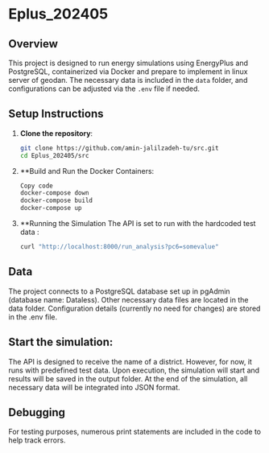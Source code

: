 # Eplus_202405

## Overview

This project is designed to run energy simulations using EnergyPlus and PostgreSQL,  containerized via Docker and prepare to implement in linux server of geodan. The necessary data is included in the `data` folder, and configurations can be adjusted via the `.env` file if needed.

## Setup Instructions

1. **Clone the repository**:
   ```sh
   git clone https://github.com/amin-jalilzadeh-tu/src.git
   cd Eplus_202405/src

2. **Build and Run the Docker Containers:
   ```sh
   Copy code
   docker-compose down
   docker-compose build
   docker-compose up

2. **Running the Simulation
   The API is set to run with the hardcoded test data :
   ```sh
   curl "http://localhost:8000/run_analysis?pc6=somevalue"


## Data
The project connects to a PostgreSQL database set up in pgAdmin (database name: Dataless).
Other necessary data files are located in the data folder.
Configuration details (currently no need for changes) are stored in the .env file.




## Start the simulation:
The API is designed to receive the name of a district. However, for now, it runs with predefined test data.
Upon execution, the simulation will start and results will be saved in the output folder.
At the end of the simulation, all necessary data will be integrated into JSON format.


## Debugging
For testing purposes, numerous print statements are included in the code to help track errors.
